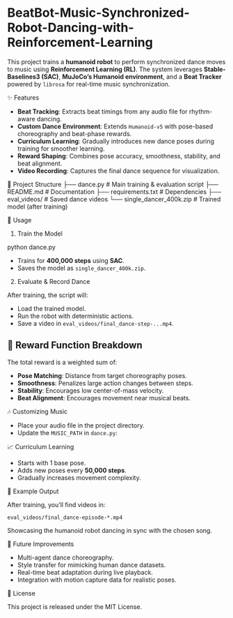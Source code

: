 # BeatBot-Music-Synchronized-Robot-Dancing-with-Reinforcement-Learning

This project trains a **humanoid robot** to perform synchronized dance moves to music using **Reinforcement Learning (RL)**. The system leverages **Stable-Baselines3 (SAC)**, **MuJoCo’s Humanoid environment**, and a **Beat Tracker** powered by `librosa` for real-time music synchronization.

✨ Features
* **Beat Tracking**: Extracts beat timings from any audio file for rhythm-aware dancing.
* **Custom Dance Environment**: Extends `Humanoid-v5` with pose-based choreography and beat-phase rewards.
* **Curriculum Learning**: Gradually introduces new dance poses during training for smoother learning.
* **Reward Shaping**: Combines pose accuracy, smoothness, stability, and beat alignment.
* **Video Recording**: Captures the final dance sequence for visualization.

📂 Project Structure
├── dance.py                # Main training & evaluation script
├── README.md               # Documentation
├── requirements.txt        # Dependencies
├── eval_videos/            # Saved dance videos
└── single_dancer_400k.zip  # Trained model (after training)

🚀 Usage

1. Train the Model


python dance.py

* Trains for **400,000 steps** using **SAC**.
* Saves the model as `single_dancer_400k.zip`.

2. Evaluate & Record Dance

After training, the script will:

* Load the trained model.
* Run the robot with deterministic actions.
* Save a video in `eval_videos/final_dance-step-...mp4`.

## 🧠 Reward Function Breakdown

The total reward is a weighted sum of:

* **Pose Matching**: Distance from target choreography poses.
* **Smoothness**: Penalizes large action changes between steps.
* **Stability**: Encourages low center-of-mass velocity.
* **Beat Alignment**: Encourages movement near musical beats.

🎶 Customizing Music

* Place your audio file in the project directory.
* Update the `MUSIC_PATH` in `dance.py`:

📈 Curriculum Learning

* Starts with 1 base pose.
* Adds new poses every **50,000 steps**.
* Gradually increases movement complexity.

🎥 Example Output

After training, you’ll find videos in:
```
eval_videos/final_dance-episode-*.mp4
```
Showcasing the humanoid robot dancing in sync with the chosen song.

🔮 Future Improvements

* Multi-agent dance choreography.
* Style transfer for mimicking human dance datasets.
* Real-time beat adaptation during live playback.
* Integration with motion capture data for realistic poses.

📜 License

This project is released under the MIT License.
